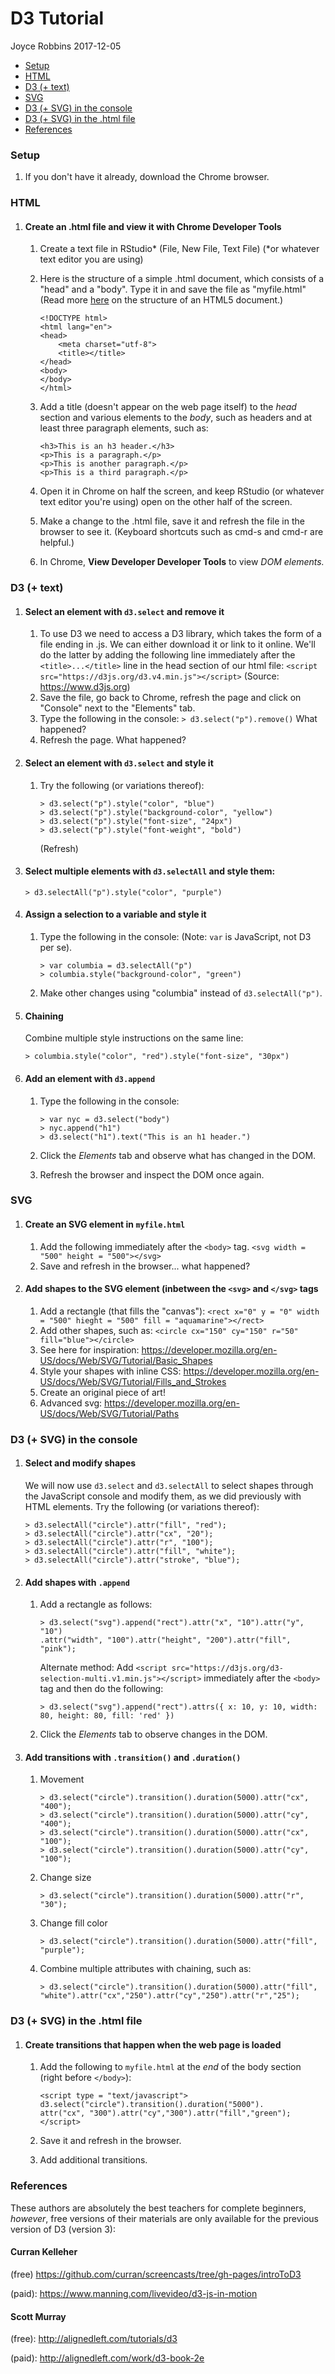 D3 Tutorial
================
Joyce Robbins
2017-12-05

-   [Setup](#setup)
-   [HTML](#html)
-   [D3 (+ text)](#d3-text)
-   [SVG](#svg)
-   [D3 (+ SVG) in the console](#d3-svg-in-the-console)
-   [D3 (+ SVG) in the .html file](#d3-svg-in-the-.html-file)
-   [References](#references)

### Setup

1.  If you don't have it already, download the Chrome browser.

### HTML

1.  #### Create an .html file and view it with Chrome Developer Tools

    1.  Create a text file in RStudio\* (File, New File, Text File) (\*or whatever text editor you are using)
    2.  Here is the structure of a simple .html document, which consists of a "head" and a "body". Type it in and save the file as "myfile.html" (Read more [here](https://designshack.net/articles/html/what-is-html-the-anatomy-of-an-html5-document/) on the structure of an HTML5 document.)

            <!DOCTYPE html>
            <html lang="en">
            <head>
                <meta charset="utf-8">
                <title></title>
            </head>
            <body>
            </body>
            </html>

    3.  Add a title (doesn't appear on the web page itself) to the *head* section and various elements to the *body*, such as headers and at least three paragraph elements, such as:

            <h3>This is an h3 header.</h3> 
            <p>This is a paragraph.</p> 
            <p>This is another paragraph.</p>
            <p>This is a third paragraph.</p>

    4.  Open it in Chrome on half the screen, and keep RStudio (or whatever text editor you're using) open on the other half of the screen.

    5.  Make a change to the .html file, save it and refresh the file in the browser to see it. (Keyboard shortcuts such as cmd-s and cmd-r are helpful.)

    6.  In Chrome, **View Developer Developer Tools** to view *DOM elements.*

### D3 (+ text)

1.  #### Select an element with `d3.select` and remove it

    1.  To use D3 we need to access a D3 library, which takes the form of a file ending in .js. We can either download it or link to it online. We'll do the latter by adding the following line immediately after the `<title>...</title>` line in the head section of our html file:
        `<script src="https://d3js.org/d3.v4.min.js"></script>`
        (Source: <https://www.d3js.org>)
    2.  Save the file, go back to Chrome, refresh the page and click on "Console" next to the "Elements" tab.
    3.  Type the following in the console:
        `> d3.select("p").remove()`
        What happened?
    4.  Refresh the page. What happened?

2.  #### Select an element with `d3.select` and style it

    1.  Try the following (or variations thereof):

            > d3.select("p").style("color", "blue")
            > d3.select("p").style("background-color", "yellow")
            > d3.select("p").style("font-size", "24px")
            > d3.select("p").style("font-weight", "bold")

        (Refresh)

3.  #### Select multiple elements with `d3.selectAll` and style them:

    `> d3.selectAll("p").style("color", "purple")`

4.  #### Assign a selection to a variable and style it

    1.  Type the following in the console:
        (Note: `var` is JavaScript, not D3 per se).

            > var columbia = d3.selectAll("p")
            > columbia.style("background-color", "green")

    2.  Make other changes using "columbia" instead of `d3.selectAll("p")`.

5.  #### Chaining

    Combine multiple style instructions on the same line:

    `> columbia.style("color", "red").style("font-size", "30px")`

6.  #### Add an element with `d3.append`

    1.  Type the following in the console:

            > var nyc = d3.select("body")
            > nyc.append("h1")
            > d3.select("h1").text("This is an h1 header.")

    2.  Click the *Elements* tab and observe what has changed in the DOM.
    3.  Refresh the browser and inspect the DOM once again.

### SVG

1.  #### Create an SVG element in `myfile.html`

    1.  Add the following immediately after the `<body>` tag.
        `<svg width = "500" height = "500"></svg>`
    2.  Save and refresh in the browser... what happened?

2.  #### Add shapes to the SVG element (inbetween the `<svg>` and `</svg>` tags

    1.  Add a rectangle (that fills the "canvas"): `<rect x="0" y = "0" width = "500" hieght = "500" fill = "aquamarine"></rect>`
    2.  Add other shapes, such as: `<circle cx="150" cy="150" r="50" fill="blue"></circle>`
    3.  See here for inspiration: <https://developer.mozilla.org/en-US/docs/Web/SVG/Tutorial/Basic_Shapes>
    4.  Style your shapes with inline CSS: <https://developer.mozilla.org/en-US/docs/Web/SVG/Tutorial/Fills_and_Strokes>
    5.  Create an original piece of art!
    6.  Advanced svg: <https://developer.mozilla.org/en-US/docs/Web/SVG/Tutorial/Paths>

### D3 (+ SVG) in the console

1.  #### Select and modify shapes

    We will now use `d3.select` and `d3.selectAll` to select shapes through the JavaScript console and modify them, as we did previously with HTML elements. Try the following (or variations thereof):

        > d3.selectAll("circle").attr("fill", "red");
        > d3.selectAll("circle").attr("cx", "20");
        > d3.selectAll("circle").attr("r", "100");
        > d3.selectAll("circle").attr("fill", "white");
        > d3.selectAll("circle").attr("stroke", "blue");

2.  #### Add shapes with `.append`

    1.  Add a rectangle as follows:

            > d3.select("svg").append("rect").attr("x", "10").attr("y", "10")
            .attr("width", "100").attr("height", "200").attr("fill", "pink");

        Alternate method:
        Add `<script src="https://d3js.org/d3-selection-multi.v1.min.js"></script>` immediately after the `<body>` tag and then do the following:

            > d3.select("svg").append("rect").attrs({ x: 10, y: 10, width: 80, height: 80, fill: 'red' })

    2.  Click the *Elements* tab to observe changes in the DOM.

3.  #### Add transitions with `.transition()` and `.duration()`

    1.  Movement

            > d3.select("circle").transition().duration(5000).attr("cx", "400");
            > d3.select("circle").transition().duration(5000).attr("cy", "400");
            > d3.select("circle").transition().duration(5000).attr("cx", "100");
            > d3.select("circle").transition().duration(5000).attr("cy", "100");

    2.  Change size

            > d3.select("circle").transition().duration(5000).attr("r", "30");

    3.  Change fill color

            > d3.select("circle").transition().duration(5000).attr("fill", "purple");

    4.  Combine multiple attributes with chaining, such as:

            > d3.select("circle").transition().duration(5000).attr("fill", "white").attr("cx","250").attr("cy","250").attr("r","25");

### D3 (+ SVG) in the .html file

1.  #### Create transitions that happen when the web page is loaded

    1.  Add the following to `myfile.html` at the *end* of the body section (right before `</body>`):

            <script type = "text/javascript">
            d3.select("circle").transition().duration("5000").
            attr("cx", "300").attr("cy","300").attr("fill","green");
            </script>

    2.  Save it and refresh in the browser.
    3.  Add additional transitions.

### References

These authors are absolutely the best teachers for complete beginners, *however*, free versions of their materials are only available for the previous version of D3 (version 3):

#### Curran Kelleher

(free) <https://github.com/curran/screencasts/tree/gh-pages/introToD3>

(paid): <https://www.manning.com/livevideo/d3-js-in-motion>

#### Scott Murray

(free): <http://alignedleft.com/tutorials/d3>

(paid): <http://alignedleft.com/work/d3-book-2e>
